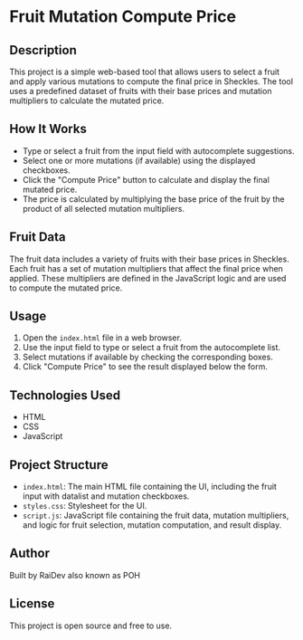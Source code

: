 # Fruit Mutation Compute Price

## Description
This project is a simple web-based tool that allows users to select a fruit and apply various mutations to compute the final price in Sheckles. The tool uses a predefined dataset of fruits with their base prices and mutation multipliers to calculate the mutated price.

## How It Works
- Type or select a fruit from the input field with autocomplete suggestions.
- Select one or more mutations (if available) using the displayed checkboxes.
- Click the "Compute Price" button to calculate and display the final mutated price.
- The price is calculated by multiplying the base price of the fruit by the product of all selected mutation multipliers.

## Fruit Data
The fruit data includes a variety of fruits with their base prices in Sheckles. Each fruit has a set of mutation multipliers that affect the final price when applied. These multipliers are defined in the JavaScript logic and are used to compute the mutated price.

## Usage
1. Open the `index.html` file in a web browser.
2. Use the input field to type or select a fruit from the autocomplete list.
3. Select mutations if available by checking the corresponding boxes.
4. Click "Compute Price" to see the result displayed below the form.

## Technologies Used
- HTML
- CSS
- JavaScript

## Project Structure
- `index.html`: The main HTML file containing the UI, including the fruit input with datalist and mutation checkboxes.
- `styles.css`: Stylesheet for the UI.
- `script.js`: JavaScript file containing the fruit data, mutation multipliers, and logic for fruit selection, mutation computation, and result display.

## Author
Built by RaiDev also known as POH

## License
This project is open source and free to use.
